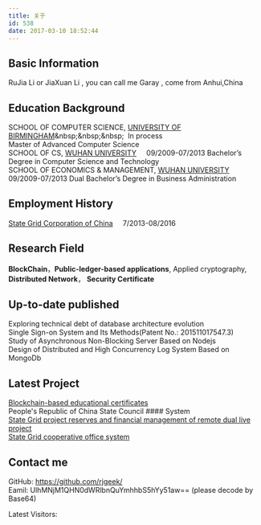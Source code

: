 ```yaml
---
title: 关于
id: 538
date: 2017-03-10 18:52:44
---
```


## Basic Information  
RuJia Li or JiaXuan Li , you can call me Garay , come from Anhui,China  
## Education Background
SCHOOL OF COMPUTER SCIENCE, [UNIVERSITY OF BIRMINGHAM](http://baike.baidu.com/link?url=yzoLkfI5jiVY_CGbQTeUO19Cu3ZeSIPLjlmK4H6tIk9zN7rOpRp_etjYgfmRCwT0iau3vH_eatW5cF8DbEBioDTrv_xkshlFArZfjNRgmTBeFD3H2_FPciOrZqkuyGam-SFX7WtcN6dxaJaIHZ3To_)&nbsp;&nbsp;&nbsp;&nbsp;
In process		
Master of Advanced Computer Science  
SCHOOL OF CS, [WUHAN UNIVERSITY](http://baike.baidu.com/item/%E6%AD%A6%E6%B1%89%E5%A4%A7%E5%AD%A6)&nbsp;&nbsp;&nbsp;&nbsp;
09/2009-07/2013	
Bachelor’s Degree in Computer Science and Technology  
SCHOOL OF ECONOMICS & MANAGEMENT, [WUHAN UNIVERSITY](http://baike.baidu.com/item/%E6%AD%A6%E6%B1%89%E5%A4%A7%E5%AD%A6)&nbsp;&nbsp;&nbsp;&nbsp;
09/2009-07/2013	
Dual Bachelor’s Degree in Business Administration  
## Employment History  
[State Grid Corporation of China](https://en.wikipedia.org/wiki/State_Grid_Corporation_of_China)     7/2013-08/2016	
## Research Field
**BlockChain**，**Public-ledger-based applications**, Applied cryptography,   
**Distributed Network**，  **Security Certificate**
## Up-to-date published
Exploring technical debt of database architecture evolution  
Single Sign-on  System and Its Methods(Patent No.: 201511017547.3)  
Study of Asynchronous Non-Blocking Server Based on Nodejs  
Design of Distributed and High Concurrency Log System Based on MongoDb
## Latest Project
[Blockchain-based educational certificates](http://blockcerts.ehcoo.com/)  
People's Republic of China State Council #### System  
[State Grid project reserves and financial management of remote dual live project](http://mp.weixin.qq.com/s?__biz=MzIzNjAwOTM5Ng==&mid=402554198&idx=1&sn=97d3a4fd91da002ebbfb3f8a9c3f9dda)  
[State Grid cooperative office system](http://mp.weixin.qq.com/s?__biz=MzIzNjAwOTM5Ng==&mid=400727296&idx=1&sn=618e5a514820cb0b2fec877c3aab7adf&scene=2&srcid=1115V2V8nYebLmQFeWppxzjD&from=timeline&isappinstalled=0#wechat_redirect)  
## Contact me
GitHub: https://github.com/rjgeek/  
Eamil: UlhMNjM1QHN0dWRlbnQuYmhhbS5hYy51aw== (please decode by Base64)

Latest Visitors:
<div class="ds-recent-visitors" data-num-items="28" data-avatar-size="42" id="ds-recent-visitors"></div>


